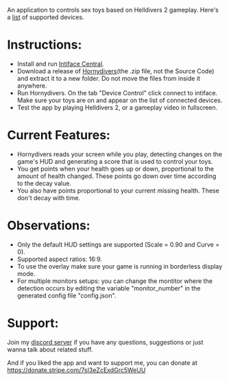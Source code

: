 An application to controls sex toys based on Helldivers 2 gameplay. Here's a [list](https://iostindex.com/?filter0ButtplugSupport=4) of supported devices.

# Instructions:
- Install and run [Intiface Central](https://intiface.com/central/).
- Download a release of [Hornydivers](https://github.com/Furimanejo/Hornydivers/releases)(the .zip file, not the Source Code) and extract it to a new folder. Do not move the files from inside it anywhere.
- Run Hornydivers. On the tab "Device Control" click connect to intiface. Make sure your toys are on and appear on the list of connected devices.
- Test the app by playing Helldivers 2, or a gameplay video in fullscreen.

# Current Features:
- Hornydivers reads your screen while you play, detecting changes on the game's HUD and generating a score that is used to control your toys.
- You get points when your health goes up or down, proportional to the amount of health changed. These points go down over time according to the decay value.
- You also have points proportional to your current missing health. These don't decay with time.

# Observations:
- Only the default HUD settings are supported (Scale = 0.90 and Curve = 0).
- Supported aspect ratios: 16:9.
- To use the overlay make sure your game is running in borderless display mode.
- For multiple monitors setups: you can change the montitor where the detection occurs by editing the variable "monitor_number" in the generated config file "config.json".

# Support:
Join my [discord server](https://discord.gg/wz2qvkuEyJ) if you have any questions, suggestions or just wanna talk about related stuff.

And if you liked the app and want to support me, you can donate at https://donate.stripe.com/7sI3eZcExdGrc5WeUU
